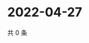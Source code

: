 # 2022-04-27

共 0 条

<!-- BEGIN WEIBO -->
<!-- 最后更新时间 Wed Apr 27 2022 00:18:14 GMT+0800 (China Standard Time) -->

<!-- END WEIBO -->
